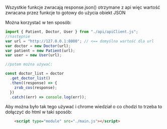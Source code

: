 Wszystkie funkcje zwracają response.json() otrzymane z api więc wartość zwracana przez funkcje to gotowy do użycia obiekt JSON

Można korzystać w ten sposób:
```javascript
import { Patient, Doctor, User } from "./api/apiClient.js";
//następnie
var url = "http://127.0.0.1:8000"; // <== domyślna wartość dla url
var doctor = new Doctor(url);
var patient = new Patient(url);
var user = new User(url);

//potem można używać:

const doctor_list = doctor
  .get_doctor_list()
  .then((response) => {
    zrob_cos(response);
  })
  .catch((err) => console.log(err));
```

Aby można było tak tego używać i chrome wiedział o co chodzi to trzeba to dołączyć do html w taki sposób:
```html
    <script type="module" src="./main.js"></script>
```